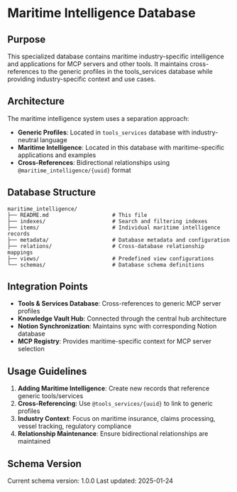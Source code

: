 # Maritime Intelligence Database

## Purpose

This specialized database contains maritime industry-specific intelligence and applications for MCP servers and other tools. It maintains cross-references to the generic profiles in the tools_services database while providing industry-specific context and use cases.

## Architecture

The maritime intelligence system uses a separation approach:
- **Generic Profiles**: Located in `tools_services` database with industry-neutral language
- **Maritime Intelligence**: Located in this database with maritime-specific applications and examples
- **Cross-References**: Bidirectional relationships using `@maritime_intelligence/{uuid}` format

## Database Structure

```
maritime_intelligence/
├── README.md                    # This file
├── indexes/                     # Search and filtering indexes
├── items/                       # Individual maritime intelligence records
├── metadata/                    # Database metadata and configuration
├── relations/                   # Cross-database relationship mappings
├── views/                       # Predefined view configurations
└── schemas/                     # Database schema definitions
```

## Integration Points

- **Tools & Services Database**: Cross-references to generic MCP server profiles
- **Knowledge Vault Hub**: Connected through the central hub architecture
- **Notion Synchronization**: Maintains sync with corresponding Notion database
- **MCP Registry**: Provides maritime-specific context for MCP server selection

## Usage Guidelines

1. **Adding Maritime Intelligence**: Create new records that reference generic tools/services
2. **Cross-Referencing**: Use `@tools_services/{uuid}` to link to generic profiles
3. **Industry Context**: Focus on maritime insurance, claims processing, vessel tracking, regulatory compliance
4. **Relationship Maintenance**: Ensure bidirectional relationships are maintained

## Schema Version

Current schema version: 1.0.0
Last updated: 2025-01-24